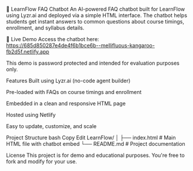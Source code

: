 
💬 LearnFlow FAQ Chatbot
An AI-powered FAQ chatbot built for LearnFlow using Lyzr.ai and deployed via a simple HTML interface. The chatbot helps students get instant answers to common questions about course timings, enrollment, and syllabus details.

🔗 Live Demo
Access the chatbot here:
https://685d850287e4de4f6b1bce6b--mellifluous-kangaroo-fb2d5f.netlify.app

This demo is password protected and intended for evaluation purposes only.

Features
Built using Lyzr.ai (no-code agent builder)

Pre-loaded with FAQs on course timings and enrollment

Embedded in a clean and responsive HTML page

Hosted using Netlify

Easy to update, customize, and scale

Project Structure
bash
Copy
Edit
LearnFlow/
│
├── index.html   # Main HTML file with chatbot embed
└── README.md    # Project documentation

License
This project is for demo and educational purposes.
You're free to fork and modify for your use.
